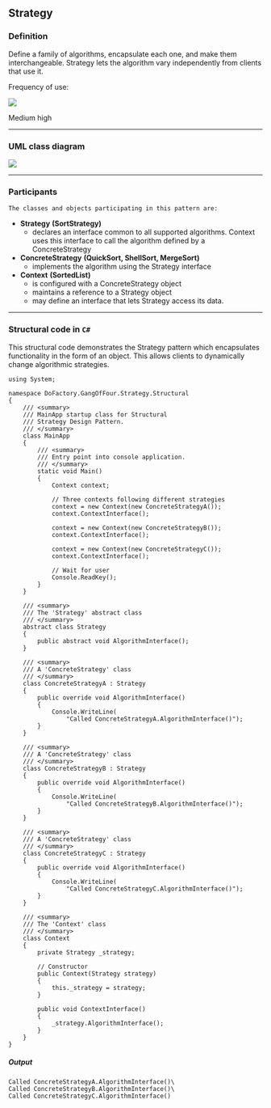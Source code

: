 ## Strategy

### Definition

Define a family of algorithms, encapsulate each one, and make them interchangeable. Strategy lets the algorithm vary independently from clients that use it.

Frequency of use:

![](https://www.dofactory.com/images/patterns/use_medium_high.jpg)

Medium high

* * *

### UML class diagram

![](https://www.dofactory.com/images/diagrams/net/strategy.gif)

* * *

### Participants

    The classes and objects participating in this pattern are:

-   **Strategy**  **(SortStrategy)**
    -   declares an interface common to all supported algorithms. Context uses this interface to call the algorithm defined by a ConcreteStrategy
-   **ConcreteStrategy**  **(QuickSort, ShellSort, MergeSort)**
    -   implements the algorithm using the Strategy interface
-   **Context**  **(SortedList)**
    -   is configured with a ConcreteStrategy object
    -   maintains a reference to a Strategy object
    -   may define an interface that lets Strategy access its data.

* * *

### Structural code in `C#`

This structural code demonstrates the Strategy pattern which encapsulates functionality in the form of an object. This allows clients to dynamically change algorithmic strategies.

    using System;

    namespace DoFactory.GangOfFour.Strategy.Structural
    {
        /// <summary>
        /// MainApp startup class for Structural
        /// Strategy Design Pattern.
        /// </summary>
        class MainApp
        {
            /// <summary>
            /// Entry point into console application.
            /// </summary>
            static void Main()
            {
                Context context;

                // Three contexts following different strategies
                context = new Context(new ConcreteStrategyA());
                context.ContextInterface();

                context = new Context(new ConcreteStrategyB());
                context.ContextInterface();

                context = new Context(new ConcreteStrategyC());
                context.ContextInterface();

                // Wait for user
                Console.ReadKey();
            }
        }

        /// <summary>
        /// The 'Strategy' abstract class
        /// </summary>
        abstract class Strategy
        {
            public abstract void AlgorithmInterface();
        }

        /// <summary>
        /// A 'ConcreteStrategy' class
        /// </summary>
        class ConcreteStrategyA : Strategy
        {
            public override void AlgorithmInterface()
            {
                Console.WriteLine(
                    "Called ConcreteStrategyA.AlgorithmInterface()");
            }
        }

        /// <summary>
        /// A 'ConcreteStrategy' class
        /// </summary>
        class ConcreteStrategyB : Strategy
        {
            public override void AlgorithmInterface()
            {
                Console.WriteLine(
                    "Called ConcreteStrategyB.AlgorithmInterface()");
            }
        }

        /// <summary>
        /// A 'ConcreteStrategy' class
        /// </summary>
        class ConcreteStrategyC : Strategy
        {
            public override void AlgorithmInterface()
            {
                Console.WriteLine(
                    "Called ConcreteStrategyC.AlgorithmInterface()");
            }
        }

        /// <summary>
        /// The 'Context' class
        /// </summary>
        class Context
        {
            private Strategy _strategy;

            // Constructor
            public Context(Strategy strategy)
            {
                this._strategy = strategy;
            }

            public void ContextInterface()
            {
                _strategy.AlgorithmInterface();
            }
        }
    }

##### Output

    Called ConcreteStrategyA.AlgorithmInterface()\
    Called ConcreteStrategyB.AlgorithmInterface()\
    Called ConcreteStrategyC.AlgorithmInterface()
